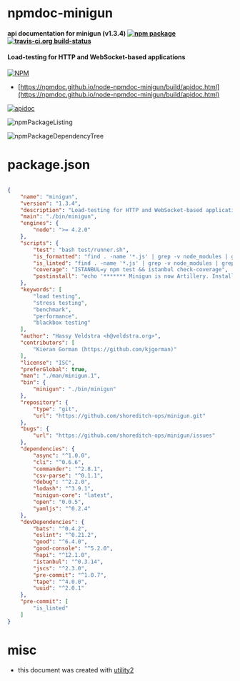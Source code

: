 # npmdoc-minigun

#### api documentation for  minigun (v1.3.4)  [![npm package](https://img.shields.io/npm/v/npmdoc-minigun.svg?style=flat-square)](https://www.npmjs.org/package/npmdoc-minigun) [![travis-ci.org build-status](https://api.travis-ci.org/npmdoc/node-npmdoc-minigun.svg)](https://travis-ci.org/npmdoc/node-npmdoc-minigun)

#### Load-testing for HTTP and WebSocket-based applications

[![NPM](https://nodei.co/npm/minigun.png?downloads=true&downloadRank=true&stars=true)](https://www.npmjs.com/package/minigun)

- [https://npmdoc.github.io/node-npmdoc-minigun/build/apidoc.html](https://npmdoc.github.io/node-npmdoc-minigun/build/apidoc.html)

[![apidoc](https://npmdoc.github.io/node-npmdoc-minigun/build/screenCapture.buildCi.browser.%252Ftmp%252Fbuild%252Fapidoc.html.png)](https://npmdoc.github.io/node-npmdoc-minigun/build/apidoc.html)

![npmPackageListing](https://npmdoc.github.io/node-npmdoc-minigun/build/screenCapture.npmPackageListing.svg)

![npmPackageDependencyTree](https://npmdoc.github.io/node-npmdoc-minigun/build/screenCapture.npmPackageDependencyTree.svg)



# package.json

```json

{
    "name": "minigun",
    "version": "1.3.4",
    "description": "Load-testing for HTTP and WebSocket-based applications",
    "main": "./bin/minigun",
    "engines": {
        "node": ">= 4.2.0"
    },
    "scripts": {
        "test": "bash test/runner.sh",
        "is_formatted": "find . -name '*.js' | grep -v node_modules | grep -v coverage | xargs jscs --preset=google",
        "is_linted": "find . -name '*.js' | grep -v node_modules | grep -v coverage | xargs eslint",
        "coverage": "ISTANBUL=y npm test && istanbul check-coverage",
        "postinstall": "echo '******* Minigun is now Artillery. Install with: npm install -g artillery. https://artillery.io *******'"
    },
    "keywords": [
        "load testing",
        "stress testing",
        "benchmark",
        "performance",
        "blackbox testing"
    ],
    "author": "Hassy Veldstra <h@veldstra.org>",
    "contributors": [
        "Kieran Gorman (https://github.com/kjgorman)"
    ],
    "license": "ISC",
    "preferGlobal": true,
    "man": "./man/minigun.1",
    "bin": {
        "minigun": "./bin/minigun"
    },
    "repository": {
        "type": "git",
        "url": "https://github.com/shoreditch-ops/minigun.git"
    },
    "bugs": {
        "url": "https://github.com/shoreditch-ops/minigun/issues"
    },
    "dependencies": {
        "async": "^1.0.0",
        "cli": "^0.6.6",
        "commander": "^2.8.1",
        "csv-parse": "^0.1.1",
        "debug": "^2.2.0",
        "lodash": "^3.9.1",
        "minigun-core": "latest",
        "open": "0.0.5",
        "yamljs": "^0.2.4"
    },
    "devDependencies": {
        "bats": "^0.4.2",
        "eslint": "^0.21.2",
        "good": "^6.4.0",
        "good-console": "^5.2.0",
        "hapi": "^12.1.0",
        "istanbul": "^0.3.14",
        "jscs": "^2.3.0",
        "pre-commit": "^1.0.7",
        "tape": "^4.0.0",
        "uuid": "^2.0.1"
    },
    "pre-commit": [
        "is_linted"
    ]
}
```



# misc
- this document was created with [utility2](https://github.com/kaizhu256/node-utility2)
